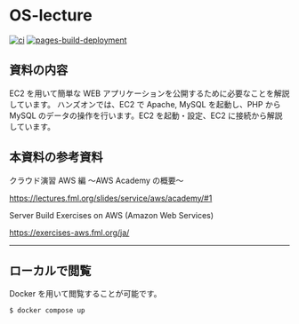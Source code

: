 # OS-lecture

[![ci](https://github.com/OHMORIYUSUKE/OS-lecture/actions/workflows/ci.yml/badge.svg)](https://github.com/OHMORIYUSUKE/OS-lecture/actions/workflows/ci.yml)
[![pages-build-deployment](https://github.com/OHMORIYUSUKE/OS-lecture/actions/workflows/pages/pages-build-deployment/badge.svg)](https://github.com/OHMORIYUSUKE/OS-lecture/actions/workflows/pages/pages-build-deployment)

## 資料の内容

EC2 を用いて簡単な WEB アプリケーションを公開するために必要なことを解説しています。
ハンズオンでは、EC2 で Apache, MySQL を起動し、PHP から MySQL のデータの操作を行います。EC2 を起動・設定、EC2 に接続から解説しています。

## 本資料の参考資料

クラウド演習 AWS 編
〜AWS Academy の概要〜

https://lectures.fml.org/slides/service/aws/academy/#1

Server Build Exercises on AWS (Amazon Web Services)

https://exercises-aws.fml.org/ja/

---

## ローカルで閲覧

Docker を用いて閲覧することが可能です。

```sh
$ docker compose up
```
